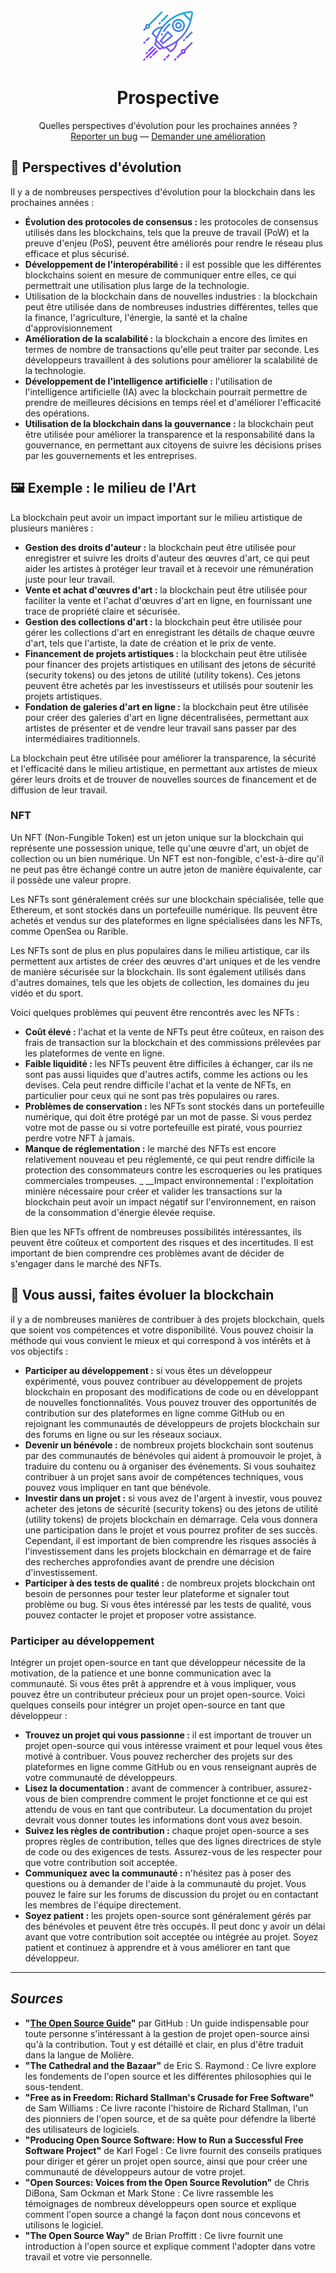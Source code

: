 <!-- LOGO -->
<br />
<div align="center">
  <a href="https://github.com/sqqyqqh/intro-blockchain/01-fundamentals">
    <img src="01-logo.png" alt="Logo" width="80" height="80">
  </a>

<h1 align="center">Prospective</h1>

  <p align="center">
    Quelles perspectives d'évolution pour les prochaines années ?
    <br />
    <a href="https://github.com/sqqyqqh/intro-blockchain/issues">Reporter un bug</a>
    —
    <a href="https://github.com/sqqyqqh/intro-blockchain/issues">Demander une amélioration</a>
  </p>
</div>


## 🚀 Perspectives d'évolution
Il y a de nombreuses perspectives d'évolution pour la blockchain dans les prochaines années :

* __Évolution des protocoles de consensus :__ les protocoles de consensus utilisés dans les blockchains, tels que la preuve de travail (PoW) et la preuve d'enjeu (PoS), peuvent être améliorés pour rendre le réseau plus efficace et plus sécurisé.
* __Développement de l'interopérabilité :__ il est possible que les différentes blockchains soient en mesure de communiquer entre elles, ce qui permettrait une utilisation plus large de la technologie.
* Utilisation de la blockchain dans de nouvelles industries : la blockchain peut être utilisée dans de nombreuses industries différentes, telles que la finance, l'agriculture, l'énergie, la santé et la chaîne d'approvisionnement
* __Amélioration de la scalabilité :__ la blockchain a encore des limites en termes de nombre de transactions qu'elle peut traiter par seconde. Les développeurs travaillent à des solutions pour améliorer la scalabilité de la technologie.
* __Développement de l'intelligence artificielle :__ l'utilisation de l'intelligence artificielle (IA) avec la blockchain pourrait permettre de prendre de meilleures décisions en temps réel et d'améliorer l'efficacité des opérations.
* __Utilisation de la blockchain dans la gouvernance :__ la blockchain peut être utilisée pour améliorer la transparence et la responsabilité dans la gouvernance, en permettant aux citoyens de suivre les décisions prises par les gouvernements et les entreprises.

## 🖼 Exemple : le milieu de l'Art
La blockchain peut avoir un impact important sur le milieu artistique de plusieurs manières :

* __Gestion des droits d'auteur :__ la blockchain peut être utilisée pour enregistrer et suivre les droits d'auteur des œuvres d'art, ce qui peut aider les artistes à protéger leur travail et à recevoir une rémunération juste pour leur travail.
* __Vente et achat d'œuvres d'art :__ la blockchain peut être utilisée pour faciliter la vente et l'achat d'œuvres d'art en ligne, en fournissant une trace de propriété claire et sécurisée.
* __Gestion des collections d'art :__ la blockchain peut être utilisée pour gérer les collections d'art en enregistrant les détails de chaque œuvre d'art, tels que l'artiste, la date de création et le prix de vente.
* __Financement de projets artistiques :__ la blockchain peut être utilisée pour financer des projets artistiques en utilisant des jetons de sécurité (security tokens) ou des jetons de utilité (utility tokens). Ces jetons peuvent être achetés par les investisseurs et utilisés pour soutenir les projets artistiques.
* __Fondation de galeries d'art en ligne :__ la blockchain peut être utilisée pour créer des galeries d'art en ligne décentralisées, permettant aux artistes de présenter et de vendre leur travail sans passer par des intermédiaires traditionnels.

La blockchain peut être utilisée pour améliorer la transparence, la sécurité et l'efficacité dans le milieu artistique, en permettant aux artistes de mieux gérer leurs droits et de trouver de nouvelles sources de financement et de diffusion de leur travail.

### NFT
Un NFT (Non-Fungible Token) est un jeton unique sur la blockchain qui représente une possession unique, telle qu'une œuvre d'art, un objet de collection ou un bien numérique. Un NFT est non-fongible, c'est-à-dire qu'il ne peut pas être échangé contre un autre jeton de manière équivalente, car il possède une valeur propre.

Les NFTs sont généralement créés sur une blockchain spécialisée, telle que Ethereum, et sont stockés dans un portefeuille numérique. Ils peuvent être achetés et vendus sur des plateformes en ligne spécialisées dans les NFTs, comme OpenSea ou Rarible.

Les NFTs sont de plus en plus populaires dans le milieu artistique, car ils permettent aux artistes de créer des œuvres d'art uniques et de les vendre de manière sécurisée sur la blockchain. Ils sont également utilisés dans d'autres domaines, tels que les objets de collection, les domaines du jeu vidéo et du sport.

Voici quelques problèmes qui peuvent être rencontrés avec les NFTs :

- __Coût élevé :__ l'achat et la vente de NFTs peut être coûteux, en raison des frais de transaction sur la blockchain et des commissions prélevées par les plateformes de vente en ligne.
- __Faible liquidité :__ les NFTs peuvent être difficiles à échanger, car ils ne sont pas aussi liquides que d'autres actifs, comme les actions ou les devises. Cela peut rendre difficile l'achat et la vente de NFTs, en particulier pour ceux qui ne sont pas très populaires ou rares.
- __Problèmes de conservation :__ les NFTs sont stockés dans un portefeuille numérique, qui doit être protégé par un mot de passe. Si vous perdez votre mot de passe ou si votre portefeuille est piraté, vous pourriez perdre votre NFT à jamais.
- __Manque de réglementation :__ le marché des NFTs est encore relativement nouveau et peu réglementé, ce qui peut rendre difficile la protection des consommateurs contre les escroqueries ou les pratiques commerciales trompeuses.
_ __Impact environnemental : l'exploitation minière nécessaire pour créer et valider les transactions sur la blockchain peut avoir un impact négatif sur l'environnement, en raison de la consommation d'énergie élevée requise.

Bien que les NFTs offrent de nombreuses possibilités intéressantes, ils peuvent être coûteux et comportent des risques et des incertitudes. Il est important de bien comprendre ces problèmes avant de décider de s'engager dans le marché des NFTs.

## 🫵 Vous aussi, faites évoluer la blockchain
il y a de nombreuses manières de contribuer à des projets blockchain, quels que soient vos compétences et votre disponibilité. Vous pouvez choisir la méthode qui vous convient le mieux et qui correspond à vos intérêts et à vos objectifs :

- __Participer au développement :__ si vous êtes un développeur expérimenté, vous pouvez contribuer au développement de projets blockchain en proposant des modifications de code ou en développant de nouvelles fonctionnalités. Vous pouvez trouver des opportunités de contribution sur des plateformes en ligne comme GitHub ou en rejoignant les communautés de développeurs de projets blockchain sur des forums en ligne ou sur les réseaux sociaux.
- __Devenir un bénévole :__ de nombreux projets blockchain sont soutenus par des communautés de bénévoles qui aident à promouvoir le projet, à traduire du contenu ou à organiser des événements. Si vous souhaitez contribuer à un projet sans avoir de compétences techniques, vous pouvez vous impliquer en tant que bénévole.
- __Investir dans un projet :__ si vous avez de l'argent à investir, vous pouvez acheter des jetons de sécurité (security tokens) ou des jetons de utilité (utility tokens) de projets blockchain en démarrage. Cela vous donnera une participation dans le projet et vous pourrez profiter de ses succès. Cependant, il est important de bien comprendre les risques associés à l'investissement dans les projets blockchain en démarrage et de faire des recherches approfondies avant de prendre une décision d'investissement.
- __Participer à des tests de qualité :__ de nombreux projets blockchain ont besoin de personnes pour tester leur plateforme et signaler tout problème ou bug. Si vous êtes intéressé par les tests de qualité, vous pouvez contacter le projet et proposer votre assistance.

### Participer au développement
Intégrer un projet open-source en tant que développeur nécessite de la motivation, de la patience et une bonne communication avec la communauté. Si vous êtes prêt à apprendre et à vous impliquer, vous pouvez être un contributeur précieux pour un projet open-source. Voici quelques conseils pour intégrer un projet open-source en tant que développeur :

- __Trouvez un projet qui vous passionne :__ il est important de trouver un projet open-source qui vous intéresse vraiment et pour lequel vous êtes motivé à contribuer. Vous pouvez rechercher des projets sur des plateformes en ligne comme GitHub ou en vous renseignant auprès de votre communauté de développeurs.
- __Lisez la documentation :__ avant de commencer à contribuer, assurez-vous de bien comprendre comment le projet fonctionne et ce qui est attendu de vous en tant que contributeur. La documentation du projet devrait vous donner toutes les informations dont vous avez besoin.
- __Suivez les règles de contribution :__ chaque projet open-source a ses propres règles de contribution, telles que des lignes directrices de style de code ou des exigences de tests. Assurez-vous de les respecter pour que votre contribution soit acceptée.
- __Communiquez avec la communauté :__ n'hésitez pas à poser des questions ou à demander de l'aide à la communauté du projet. Vous pouvez le faire sur les forums de discussion du projet ou en contactant les membres de l'équipe directement.
- __Soyez patient :__ les projets open-source sont généralement gérés par des bénévoles et peuvent être très occupés. Il peut donc y avoir un délai avant que votre contribution soit acceptée ou intégrée au projet. Soyez patient et continuez à apprendre et à vous améliorer en tant que développeur.

---

## _Sources_
- __"[The Open Source Guide](https://opensource.guide/fr/)"__ par GitHub : Un guide indispensable pour toute personne s'intéressant à la gestion de projet open-source ainsi qu'à la contribution. Tout y est détaillé et clair, en plus d'être traduit dans la langue de Molière.
- __"The Cathedral and the Bazaar"__ de Eric S. Raymond : Ce livre explore les fondements de l'open source et les différentes philosophies qui le sous-tendent.
- __"Free as in Freedom: Richard Stallman's Crusade for Free Software"__ de Sam Williams : Ce livre raconte l'histoire de Richard Stallman, l'un des pionniers de l'open source, et de sa quête pour défendre la liberté des utilisateurs de logiciels.
- __"Producing Open Source Software: How to Run a Successful Free Software Project"__ de Karl Fogel : Ce livre fournit des conseils pratiques pour diriger et gérer un projet open source, ainsi que pour créer une communauté de développeurs autour de votre projet.
- __"Open Sources: Voices from the Open Source Revolution"__ de Chris DiBona, Sam Ockman et Mark Stone : Ce livre rassemble les témoignages de nombreux développeurs open source et explique comment l'open source a changé la façon dont nous concevons et utilisons le logiciel.
- __"The Open Source Way"__ de Brian Proffitt : Ce livre fournit une introduction à l'open source et explique comment l'adopter dans votre travail et votre vie personnelle.

